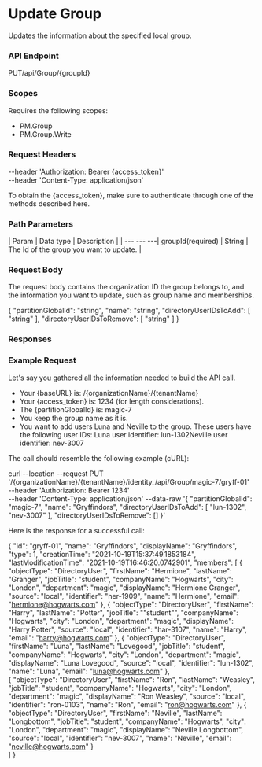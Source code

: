 ﻿# Update Group

Updates the information about the specified local group.

### API Endpoint

PUT/api/Group/{groupId}


### Scopes

Requires the following scopes:

* PM.Group
* PM.Group.Write


### Request Headers

--header 'Authorization: Bearer {access_token}'\
--header 'Content-Type: application/json'

To obtain the {access_token}, make sure to authenticate through one of the methods described here.


### Path Parameters

| Param | Data type | Description |
| --- --- ---| groupId(required) | String | The Id of the group you want to update. |


### Request Body

The request body contains the organization ID the group belongs to, and the information you want to update, such as group name and memberships.

{
  "partitionGlobalId": "string",
  "name": "string",
  "directoryUserIDsToAdd": [
    "string"
  ],
  "directoryUserIDsToRemove": [
    "string"
  ]
}


### Responses




### Example Request

Let's say you gathered all the information needed to build the API call.

* Your {baseURL} is: /{organizationName}/{tenantName}
* Your {access_token} is: 1234 (for length considerations).
* The {partitionGlobalId} is: magic-7
* You keep the group name as it is.
* You want to add users Luna and Neville to the group. These users have the following user IDs: Luna user identifier: lun-1302Neville user identifier: nev-3007

The call should resemble the following example (cURL):

curl --location --request PUT '/{organizationName}/{tenantName}/identity_/api/Group/magic-7/gryff-01' \
--header 'Authorization: Bearer 1234' \
--header 'Content-Type: application/json'
--data-raw '{
    "partitionGlobalId": "magic-7",
    "name": "Gryffindors",
    "directoryUserIDsToAdd": [
        "lun-1302", "nev-3007"
    ],
    "directoryUserIDsToRemove": []
}'

Here is the response for a successful call:

{
    "id": "gryff-01",
    "name": "Gryffindors",
    "displayName": "Gryffindors",
    "type": 1,
    "creationTime": "2021-10-19T15:37:49.1853184",
    "lastModificationTime": "2021-10-19T16:46:20.0742901",
    "members": [
        {
            "objectType": "DirectoryUser",
            "firstName": "Hermione",
            "lastName": "Granger",
            "jobTitle": "student",
            "companyName": "Hogwarts",
            "city": "London",
            "department": "magic",
            "displayName": "Hermione Granger",
            "source": "local",
            "identifier": "her-1909",
            "name": "Hermione",
            "email": "hermione@hogwarts.com"
        },
        {
            "objectType": "DirectoryUser",
            "firstName": "Harry",
            "lastName": "Potter",
            "jobTitle": ""student"",
            "companyName": "Hogwarts",
            "city": "London",
            "department": "magic",
            "displayName": "Harry Potter",
            "source": "local",
            "identifier": "har-3107",
            "name": "Harry",
            "email": "harry@hogwarts.com"
        },
        {
            "objectType": "DirectoryUser",
            "firstName": "Luna",
            "lastName": "Lovegood",
            "jobTitle": "student",
            "companyName": "Hogwarts",
            "city": "London",
            "department": "magic",
            "displayName": "Luna Lovegood",
            "source": "local",
            "identifier": "lun-1302",
            "name": "Luna",
            "email": "luna@hogwarts.com"
        },      
        {
            "objectType": "DirectoryUser",
            "firstName": "Ron",
            "lastName": "Weasley",
            "jobTitle": "student",
            "companyName": "Hogwarts",
            "city": "London",
            "department": "magic",
            "displayName": "Ron Weasley",
            "source": "local",
            "identifier": "ron-0103",
            "name": "Ron",
            "email": "ron@hogwarts.com"
        },
        {
            "objectType": "DirectoryUser",
            "firstName": "Neville",
            "lastName": "Longbottom",
            "jobTitle": "student",
            "companyName": "Hogwarts",
            "city": "London",
            "department": "magic",
            "displayName": "Neville Longbottom",
            "source": "local",
            "identifier": "nev-3007",
            "name": "Neville",
            "email": "neville@hogwarts.com"
        }      
    ]
}

